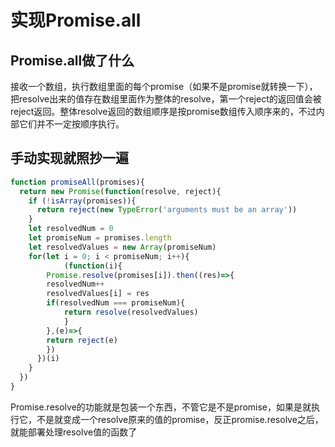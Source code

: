 # 实现Promise.all

## Promise.all做了什么

接收一个数组，执行数组里面的每个promise（如果不是promise就转换一下），把resolve出来的值存在数组里面作为整体的resolve，第一个reject的返回值会被reject返回。整体resolve返回的数组顺序是按promise数组传入顺序来的，不过内部它们并不一定按顺序执行。

## 手动实现就照抄一遍

```js
function promiseAll(promises){
  return new Promise(function(resolve, reject){
    if (!isArray(promises)){
      return reject(new TypeError('arguments must be an array'))
    }
    let resolvedNum = 0
    let promiseNum = promises.length
    let resolvedValues = new Array(promiseNum)
    for(let i = 0; i < promiseNum; i++){
			(function(i){
        Promise.resolve(promises[i]).then((res)=>{
        resolvedNum++
        resolvedValues[i] = res
        if(resolvedNum === promiseNum){
          	return resolve(resolvedValues)
        	}
      	},(e)=>{
        return reject(e)
      	})
      })(i)
    }
  })
}
```

Promise.resolve的功能就是包装一个东西，不管它是不是promise，如果是就执行它，不是就变成一个resolve原来的值的promise，反正promise.resolve之后，就能部署处理resolve值的函数了